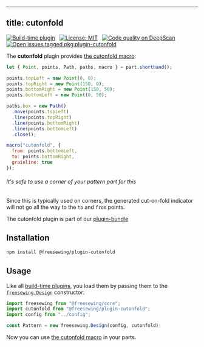 ***

## title: cutonfold

[![Build-time plugin](https://img.shields.io/badge/Type-build--time-purple.svg)](/plugins)
 
[![License: MIT](https://img.shields.io/npm/l/@freesewing/plugin-cutonfold.svg?label=License)](https://www.npmjs.com/package/@freesewing/plugin-cutonfold)
 
[![Code quality on DeepScan](https://deepscan.io/api/teams/2114/projects/2993/branches/23256/badge/grade.svg)](https://deepscan.io/dashboard#view=project\&tid=2114\&pid=2993\&bid=23256)
 
[![Open issues tagged pkg:plugin-cutonfold](https://img.shields.io/github/issues/freesewing/freesewing/pkg:plugin-cutonfold.svg?label=Issues)](https://github.com/freesewing/freesewing/issues?q=is%3Aissue+is%3Aopen+label%3Apkg%3Aplugin-cutonfold)

The **cutonfold** plugin provides [the cutonfold macro](/reference/macros/cutonfold/):

<Example part="plugin_cutonfold" caption="An example of the cutonfold macro" design={false} />

```js
let { Point, points, Path, paths, macro } = part.shorthand();

points.topLeft = new Point(0, 0);
points.topRight = new Point(150, 0);
points.bottomRight = new Point(150, 50);
points.bottomLeft = new Point(0, 50);

paths.box = new Path()
  .move(points.topLeft)
  .line(points.topRight)
  .line(points.bottomRight)
  .line(points.bottomLeft)
  .close();

macro("cutonfold", {
  from: points.bottomLeft,
  to: points.bottomRight,
  grainline: true
});
```

<Note>

###### It's safe to use a corner of your pattern part for this

Since this is typically used on corners, the generated cut-on-fold indicator
will not go all the way to the `to` and `from` points.

</Note>

<Tip>

The cutonfold plugin is part of our [plugin-bundle](/reference/plugins/bundle/)

</Tip>

## Installation

```bash
npm install @freesewing/plugin-cutonfold
```

## Usage

Like all [build-time plugins](/guides/plugins/#build-time-plugins), you load them
by passing them to the [`freesewing.Design`](/reference/api#design) constructor:

```js
import freesewing from "@freesewing/core";
import cutonfold from "@freesewing/plugin-cutonfold";
import config from "../config";

const Pattern = new freesewing.Design(config, cutonfold);
```

Now you can use [the cutonfold macro](/reference/macros/cutonfold/) in your parts.
